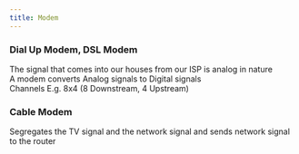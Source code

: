 ```yaml
---
title: Modem
---
```


### Dial Up Modem, DSL Modem

The signal that comes into our houses from our ISP is analog in nature  
A modem converts Analog signals to Digital signals  
Channels E.g. 8x4 (8 Downstream, 4 Upstream)

### Cable Modem

Segregates the TV signal and the network signal and sends network signal to the router